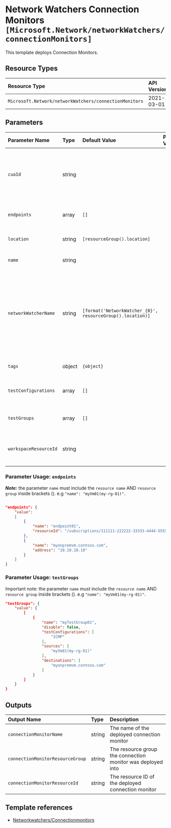 # Network Watchers Connection Monitors `[Microsoft.Network/networkWatchers/connectionMonitors]`

This template deploys Connection Monitors.

## Resource Types

| Resource Type | API Version |
| :-- | :-- |
| `Microsoft.Network/networkWatchers/connectionMonitors` | 2021-03-01 |

## Parameters

| Parameter Name | Type | Default Value | Possible Values | Description |
| :-- | :-- | :-- | :-- | :-- |
| `cuaId` | string |  |  | Optional. Customer Usage Attribution ID (GUID). This GUID must be previously registered |
| `endpoints` | array | `[]` |  | Optional. List of connection monitor endpoints. |
| `location` | string | `[resourceGroup().location]` |  | Optional. Location for all resources. |
| `name` | string |  |  | Optional. Name of the resource. |
| `networkWatcherName` | string | `[format('NetworkWatcher_{0}', resourceGroup().location)]` |  | Optional. Name of the network watcher resource. Must be in the resource group where the Flow log will be created and same region as the NSG |
| `tags` | object | `{object}` |  | Optional. Tags of the resource. |
| `testConfigurations` | array | `[]` |  | Optional. List of connection monitor test configurations. |
| `testGroups` | array | `[]` |  | Optional. List of connection monitor test groups. |
| `workspaceResourceId` | string |  |  | Optional. Specify the Log Analytics Workspace Resource ID |



### Parameter Usage: `endpoints`

***Note:*** the parameter ``name`` must include the ``resource name`` AND ``resource group`` inside brackets (). e.g ``"name": "myVm01(my-rg-01)"``.

```json

"endpoints": {
    "value":
    [
        {
            "name": "endpoint01",
            "resourceId": "/subscriptions/111111-222222-33333-4444-5555555/resourceGroups/my-rg-01/providers/Microsoft.Compute/virtualMachines/myVm01"
        },
        {
            "name": "myonpremvm.contoso.com",
            "address": "10.10.10.10"
        }
    ]
}

```

### Parameter Usage: `testGroups`

Important note: the parameter ``name`` must include the ``resource name`` AND ``resource group`` inside brackets (). e.g ``"name": "myVm01(my-rg-01)"``.

```json
"testGroups": {
    "value": {
        [
            {
                "name": "myTestGroup01",
                "disable": false,
                "testConfigurations": [
                    "ICMP"
                ],
                "sources": [
                    "myVm01(my-rg-01)"
                ],
                "destinations": [
                    "myonpremvm.contoso.com"
                ]
            }
        ]
    }
}
```

## Outputs

| Output Name | Type | Description |
| :-- | :-- | :-- |
| `connectionMonitorName` | string | The name of the deployed connection monitor |
| `connectionMonitorResourceGroup` | string | The resource group the connection monitor was deployed into |
| `connectionMonitorResourceId` | string | The resource ID of the deployed connection monitor |

## Template references

- [Networkwatchers/Connectionmonitors](https://docs.microsoft.com/en-us/azure/templates/Microsoft.Network/2021-03-01/networkWatchers/connectionMonitors)
